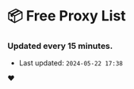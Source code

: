 # :package: Free Proxy List
### Updated every 15 minutes.

- Last updated: `2024-05-22 17:38`

:heart:
